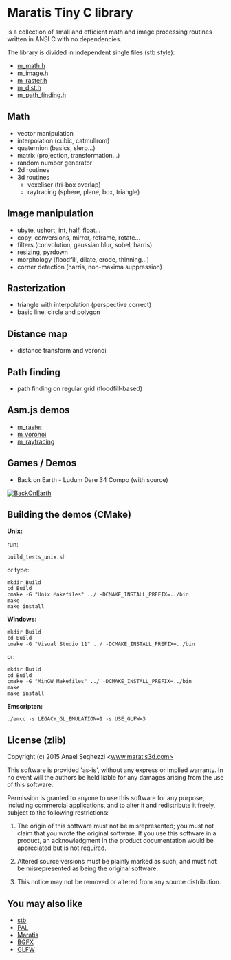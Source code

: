 Maratis Tiny C library
======================

is a collection of small and efficient math and image processing routines written in ANSI C with no dependencies.

The library is divided in independent single files (stb style):
- [m_math.h](https://github.com/anael-seghezzi/Maratis-Tiny-C-library/blob/master/include/m_math.h)
- [m_image.h](https://github.com/anael-seghezzi/Maratis-Tiny-C-library/blob/master/include/m_image.h)
- [m_raster.h](https://github.com/anael-seghezzi/Maratis-Tiny-C-library/blob/master/include/m_raster.h)
- [m_dist.h](https://github.com/anael-seghezzi/Maratis-Tiny-C-library/blob/master/include/m_dist.h)
- [m_path_finding.h](https://github.com/anael-seghezzi/Maratis-Tiny-C-library/blob/master/include/m_path_finding.h)

Math
----

* vector manipulation
* interpolation (cubic, catmullrom)
* quaternion (basics, slerp...)
* matrix (projection, transformation...)
* random number generator
* 2d routines
* 3d routines
  * voxeliser (tri-box overlap)
  * raytracing (sphere, plane, box, triangle)

Image manipulation
------------------

* ubyte, ushort, int, half, float...
* copy, conversions, mirror, reframe, rotate...
* filters (convolution, gaussian blur, sobel, harris)
* resizing, pyrdown
* morphology (floodfill, dilate, erode, thinning...)
* corner detection (harris, non-maxima suppression)

Rasterization
-------------

* triangle with interpolation (perspective correct)
* basic line, circle and polygon

Distance map
------------

* distance transform and voronoi

Path finding
------------

* path finding on regular grid (floodfill-based)

Asm.js demos
------------

* [m_raster](http://maratis3d.org/js/m_raster/m_raster.html)
* [m_voronoi](http://maratis3d.org/js/m_voronoi/m_voronoi.html)
* [m_raytracing](http://maratis3d.org/js/m_raytracing/m_raytracing.html)

Games / Demos
-------------

* Back on Earth - Ludum Dare 34 Compo (with source)

 [![BackOnEarth](http://maratis3d.com/download/ludum34/scm.png)](http://ludumdare.com/compo/ludum-dare-34/?action=preview&uid=45582)


Building the demos (CMake)
--------------------------

**Unix:**

run:

    build_tests_unix.sh
    
or type:

    mkdir Build
    cd Build
    cmake -G "Unix Makefiles" ../ -DCMAKE_INSTALL_PREFIX=../bin
    make
    make install

**Windows:**

    mkdir Build
    cd Build
    cmake -G "Visual Studio 11" ../ -DCMAKE_INSTALL_PREFIX=../bin

or:

    mkdir Build
    cd Build
    cmake -G "MinGW Makefiles" ../ -DCMAKE_INSTALL_PREFIX=../bin
    make
    make install

**Emscripten:**

    ./emcc -s LEGACY_GL_EMULATION=1 -s USE_GLFW=3

License (zlib)
--------------

Copyright (c) 2015 Anael Seghezzi <www.maratis3d.com>

 This software is provided 'as-is', without any express or implied
 warranty. In no event will the authors be held liable for any damages
 arising from the use of this software.

 Permission is granted to anyone to use this software for any purpose,
 including commercial applications, and to alter it and redistribute it
 freely, subject to the following restrictions:

 1. The origin of this software must not be misrepresented; you must not
    claim that you wrote the original software. If you use this software
    in a product, an acknowledgment in the product documentation would
    be appreciated but is not required.

 2. Altered source versions must be plainly marked as such, and must not
    be misrepresented as being the original software.

 3. This notice may not be removed or altered from any source
    distribution.

You may also like
-----------------

* [stb](https://github.com/nothings/stb)
* [PAL](https://github.com/parallella/pal)
* [Maratis](http://www.maratis3d.org)
* [BGFX](https://github.com/bkaradzic/bgfx)
* [GLFW](https://github.com/glfw/glfw)

